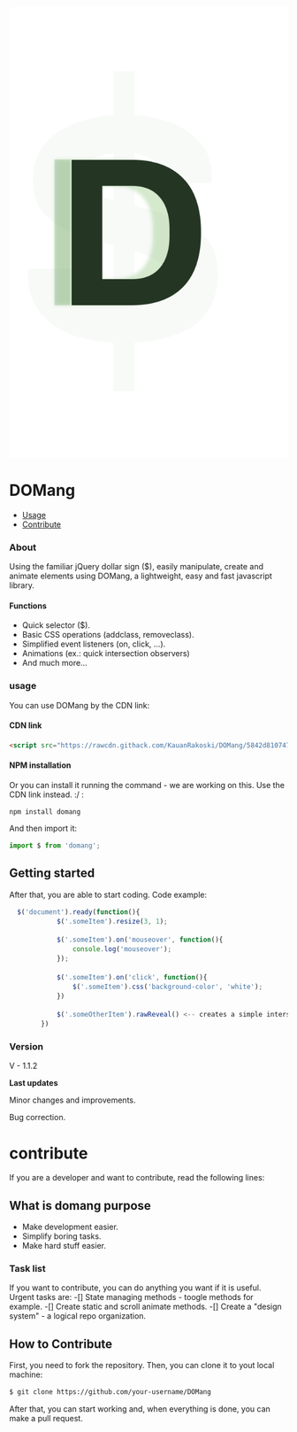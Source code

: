 
![Logo](assets/domanglogo.svg)

# DOMang

- [Usage](#usage)
- [Contribute](#contribute)

### About
Using the familiar jQuery dollar sign ($), easily manipulate, create and animate elements using DOMang, a lightweight, easy and fast javascript library.

#### Functions

- Quick selector ($).
- Basic CSS operations (addclass, removeclass).
- Simplified event listeners (on, click, ...).
- Animations (ex.: quick intersection observers)
- And much more...

### usage
You can use DOMang by the CDN link:

#### CDN link
```html
<script src="https://rawcdn.githack.com/KauanRakoski/DOMang/5842d8107474c0ca24c20da3a378832f8aa876f8/script.js"></script>
```

#### NPM installation
Or you can install it running the command - we are working on this. Use the CDN link instead. :/ :

```
npm install domang
```

And then import it:
```javascript
import $ from 'domang';
```

## Getting started
After that, you are able to start coding. Code example:
```javascript
  $('document').ready(function(){
            $('.someItem').resize(3, 1);
            
            $('.someItem').on('mouseover', function(){
                console.log('mouseover');
            });

            $('.someItem').on('click', function(){
                $('.someItem').css('background-color', 'white');
            })

            $('.someOtherItem').rawReveal() <-- creates a simple intersection observer
        })
```


### Version
V - 1.1.2 

**Last updates** 

Minor changes and improvements. 

Bug correction.

# contribute
If you are a developer and want to contribute, read the following lines:

## What is domang purpose
- Make development easier.
- Simplify boring tasks.
- Make hard stuff easier.

### Task list
If you want to contribute, you can do anything you want if it is useful. Urgent tasks are:
-[] State managing methods - toogle methods for example.
-[] Create static and scroll animate methods.
-[] Create a "design system" - a logical repo organization.

## How to Contribute
First, you need to fork the repository. Then, you can clone it to yout local machine:

```bash
$ git clone https://github.com/your-username/DOMang
```
After that, you can start working and, when everything is done, you can make a pull request.
